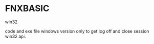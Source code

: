 FNXBASIC
========

win32


code and exe file windows version only to get log off and close session win32 api.
